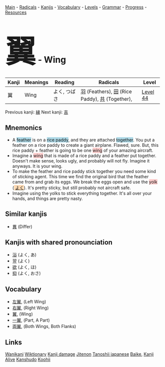 <style> bigfont {font-size: 100px}</style>
[Main](../README.md) -
[Radicals](../radicals.md) -
[Kanjis](../kanjis.md) -
[Vocabulary](../vocabulary.md) -
[Levels](../levels.md) -
[Grammar](../grammar.md) - 
[Progress](../progress.md) -
[Resources](../resources.md)
# <bigfont> 翼</bigfont> - Wing 

| Kanji | Meanings | Reading | Radicals | Level |
| --- | --- | --- | --- | --- |
| 翼 | Wing | よく, つばさ | [羽](../radicals/羽.md) (Feathers), [田](../radicals/田.md) (Rice Paddy), [共](../radicals/共.md) (Together),  | [Level 44](../levels/wk_level44.md) |

Previous kanji: [縁](縁.md) Next kanji: [吉](吉.md) 

## Mnemonics
 * A <span style="background-color:#ADD8E6"> feather</span> is on a <span style="background-color:#ADD8E6"> rice paddy</span>, and they are attached <span style="background-color:#ADD8E6"> together</span>. You put a feather on a rice paddy to create a giant airplane. Flawed, sure. But, this rice paddy + feather is going to be one <span style="background-color:#ffcccb"> wing</span> of your amazing aircraft.
* Imagine a <span style="background-color:#ffcccb"> wing</span> that is made of a rice paddy and a feather put together. Doesn't make sense, looks ugly, and probably will not fly. Imagine it anyways. It is your wing.
* To make the feather and rice paddy stick together you need some kind of sticking agent. This time we find the original bird that the feather came from and grab its eggs. We break the eggs open and use the <span style="background-color:#ffcccb"> yolk</span> (<span style="background-color:#fed8b1"> [よく](https://jisho.org/search/よく)</span>). It's pretty sticky, but still probably not aircraft safe. 
* Imagine using the yolks to stick everything together. It's all over your hands, and things are pretty nasty.


## Similar kanjis
 * [異](異.md) (Differ)



## Kanjis with shared pronounciation
 * [浴](浴.md) (よく, あ)
* [翌](翌.md) (よく)
* [欲](欲.md) (よく, ほ)
* [抑](抑.md) (よく, おさ)



## Vocabulary
 * [左翼](../vocabulary/翼.md), (Left Wing)
* [右翼](../vocabulary/翼.md), (Right Wing)
* [翼](../vocabulary/翼.md), (Wing)
* [一翼](../vocabulary/翼.md), (Part, A Part)
* [両翼](../vocabulary/翼.md), (Both Wings, Both Flanks)




## Links 


[Wanikani](https://www.wanikani.com/kanji/翼)
[Wiktionary](https://en.wiktionary.org/wiki/翼)
[Kanji damage](http://www.kanjidamage.com/kanji/search?utf8=✓&q=翼)
[Jitenon](https://jitenon.com/kanji/翼)
[Tanoshii japanese](https://www.tanoshiijapanese.com/dictionary/kanji.cfm?k=翼)
[Baike](https://baike.baidu.com/item/翼),
[Kanji Alive](https://app.kanjialive.com/翼)
[Kanshudo](https://www.kanshudo.com/searchmn?q=翼)
[Koohii](https://kanji.koohii.com/study/kanji/翼)
